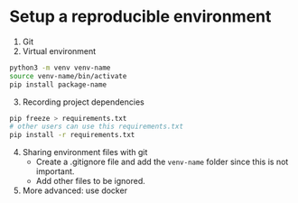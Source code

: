# Setup a reproducible environment
1. Git
2. Virtual environment
```bash
python3 -m venv venv-name
source venv-name/bin/activate
pip install package-name
```
3. Recording project dependencies
```bash
pip freeze > requirements.txt
# other users can use this requirements.txt
pip install -r requirements.txt
```
4. Sharing environment files with git
    - Create a .gitignore file and add the `venv-name` folder since this is not important.
    - Add other files to be ignored.
5. More advanced: use docker
